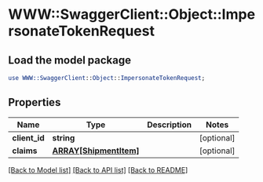 # WWW::SwaggerClient::Object::ImpersonateTokenRequest

## Load the model package
```perl
use WWW::SwaggerClient::Object::ImpersonateTokenRequest;
```

## Properties
Name | Type | Description | Notes
------------ | ------------- | ------------- | -------------
**client_id** | **string** |  | [optional] 
**claims** | [**ARRAY[ShipmentItem]**](ShipmentItem.md) |  | [optional] 

[[Back to Model list]](../README.md#documentation-for-models) [[Back to API list]](../README.md#documentation-for-api-endpoints) [[Back to README]](../README.md)


